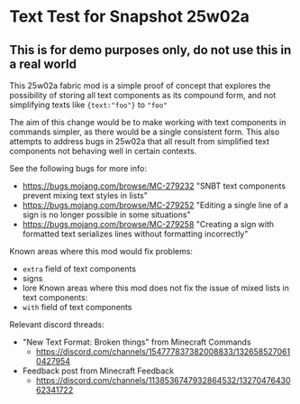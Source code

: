 # Text Test for Snapshot 25w02a

## This is for demo purposes only, do not use this in a real world

This 25w02a fabric mod is a simple proof of concept that explores the possibility of storing all text components as its compound form, and not simplifying texts like `{text:"foo"}` to `"foo"`

The aim of this change would be to make working with text components in commands simpler, as there would be a single consistent form. This also attempts to address bugs in 25w02a that all result from simplified text components not behaving well in certain contexts.

See the following bugs for more info:
+ https://bugs.mojang.com/browse/MC-279232 "SNBT text components prevent mixing text styles in lists"
+ https://bugs.mojang.com/browse/MC-279252 "Editing a single line of a sign is no longer possible in some situations"
+ https://bugs.mojang.com/browse/MC-279258 "Creating a sign with formatted text serializes lines without formatting incorrectly"

Known areas where this mod would fix problems:
+ `extra` field of text components
+ signs
+ lore
Known areas where this mod does not fix the issue of mixed lists in text components:
+ `with` field of text components

Relevant discord threads:
+ "New Text Format: Broken things" from Minecraft Commands
    + https://discord.com/channels/154777837382008833/1326585270610427954
+ Feedback post from Minecraft Feedback
    + https://discord.com/channels/1138536747932864532/1327047643062341722
